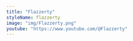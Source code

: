 ```yaml
---
title: "Flazzerty"
styleName: flazzerty
image: "img/Flazzerty.png"
youtube: "https://www.youtube.com/@Flazzerty"
---
```

